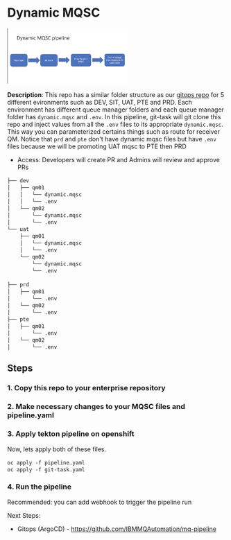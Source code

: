 # Dynamic MQSC

<img src="/readme-images/dynamic-mqsc-pipeline.png" width="55%" height="25%">

**Description**: This repo has a similar folder structure as our [gitops repo](https://github.com/IBMMQAutomation/mq-pipeline) for 5 different evironments such as DEV, SIT, UAT, PTE and PRD. Each environment has different queue manager folders and each queue manager folder has `dynamic.mqsc` and `.env`. In this pipeline, git-task will git clone this repo and inject values from all the `.env` files to its appropriate `dynamic.mqsc`. This way you can parameterized certains things such as route for receiver QM. Notice that `prd` and `pte` don't have dynamic mqsc files but have `.env` files because we will be promoting UAT mqsc to PTE then PRD

- Access: Developers will create PR and Admins will review and approve PRs

```
├── dev
│   ├── qm01
│   │   └── dynamic.mqsc
│   │   └── .env
│   └── qm02
│       └── dynamic.mqsc
│       └── .env
└── uat
    ├── qm01
    │   └── dynamic.mqsc
    │   └── .env
    └── qm02
        └── dynamic.mqsc
        └── .env

├── prd
│   ├── qm01
│       └── .env
│   └── qm02
│       └── .env
├── pte
│   ├── qm01
│       └── .env
│   └── qm02
│       └── .env

```

## Steps

### 1. Copy this repo to your enterprise repository

### 2. Make necessary changes to your MQSC files and pipeline.yaml

### 3. Apply tekton pipeline on openshift

Now, lets apply both of these files.

```
oc apply -f pipeline.yaml
oc apply -f git-task.yaml
```

### 4. Run the pipeline

Recommended: you can add webhook to trigger the pipeline run

Next Steps:

- Gitops (ArgoCD) - https://github.com/IBMMQAutomation/mq-pipeline
